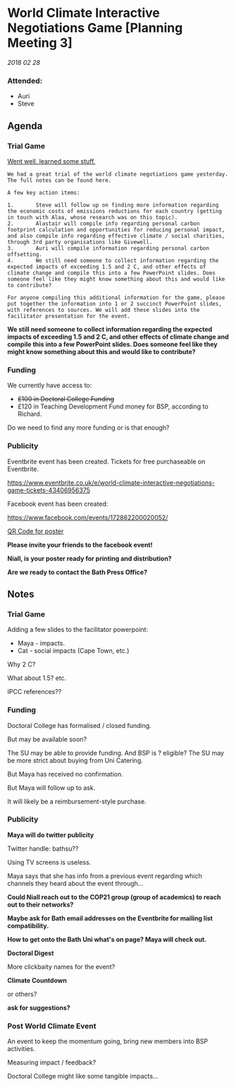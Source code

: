 # World Climate Interactive Negotiations Game [Planning Meeting 3]

_2018 02 28_

### Attended: 

* Auri
* Steve

## Agenda

### Trial Game

[Went well. learned some stuff.](./trialgame.md)

```
We had a great trial of the world climate negotiations game yesterday. The full notes can be found here.
 
A few key action items:
 
1.       Steve will follow up on finding more information regarding the economic costs of emissions reductions for each country (getting in touch with Alaa, whose research was on this topic).
2.       Alastair will compile info regarding personal carbon footprint calculation and opportunities for reducing personal impact, and also compile info regarding effective climate / social charities, through 3rd party organisations like Givewell.
3.       Auri will compile information regarding personal carbon offsetting.
4.       We still need someone to collect information regarding the expected impacts of exceeding 1.5 and 2 C, and other effects of climate change and compile this into a few PowerPoint slides. Does someone feel like they might know something about this and would like to contribute?
 
For anyone compiling this additional information for the game, please put together the information into 1 or 2 succinct PowerPoint slides, with references to sources. We will add these slides into the facilitator presentation for the event.
```

**We still need someone to collect information regarding the expected impacts of exceeding 1.5 and 2 C, and other effects of climate change and compile this into a few PowerPoint slides. Does someone feel like they might know something about this and would like to contribute?**

### Funding

We currently have access to:

* ~~£100 in Doctoral College Funding~~
* £120 in Teaching Development Fund money for BSP, according to Richard.

Do we need to find any more funding or is that enough?

### Publicity

Eventbrite event has been created. Tickets for free purchaseable on Eventbrite.

https://www.eventbrite.co.uk/e/world-climate-interactive-negotiations-game-tickets-43406956375

Facebook event has been created:

https://www.facebook.com/events/172862200020052/

[QR Code for poster](./World_Climate_Interactive_Negotiations_Game.png)



**Please invite your friends to the facebook event!**

**Niall, is your poster ready for printing and distribution?**

**Are we ready to contact the Bath Press Office?**

## Notes

### Trial Game

Adding a few slides to the facilitator powerpoint:

* Maya - impacts.
* Cat - social impacts (Cape Town, etc.)

Why 2 C? 

What about 1.5?  etc.

IPCC references??

### Funding

Doctoral College has formalised / closed funding.

But may be available soon?

The SU may be able to provide funding. And BSP is ? eligible?
The SU may be more strict about buying from Uni Catering.

But Maya has received no confirmation. 

But Maya will follow up to ask.

It will likely be a reimbursement-style purchase.

### Publicity

**Maya will do twitter publicity**

Twitter handle: bathsu??

Using TV screens is useless.

Maya says that she has info from a previous event regarding which channels they heard about the event through...

**Could Niall reach out to the COP21 group (group of academics) to reach out to their networks?**

**Maybe ask for Bath email addresses on the Eventbrite for mailing list compatibility.**

**How to get onto the Bath Uni what's on page? Maya will check out.**

**Doctoral Digest**

More clickbaity names for the event?

**Climate Countdown**

or others?

**ask for suggestions?**

### Post World Climate Event

An event to keep the momentum going, bring new members into BSP activities.

Measuring impact / feedback?

Doctoral College might like some tangible impacts...
